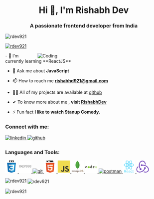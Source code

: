 <h1 align="center">Hi 👋, I'm Rishabh Dev</h1>
<h3 align="center">A passionate frontend developer from India</h3>

<p align="left"> <img src="https://komarev.com/ghpvc/?username=rdev921&label=Profile%20views&color=0e75b6&style=flat" alt="rdev921" /> </p>

<p align="left"> <a href="https://github.com/ryo-ma/github-profile-trophy"><img src="https://github-profile-trophy.vercel.app/?username=rdev921" alt="rdev921" /></a>
</p>
<img align="right" alt="Coding" width="400" src="https://s3-us-west-2.amazonaws.com/robogarden-new/Articles/upload/blogs/lg-leverage-of-coding.jpg">
- 🌱 I’m currently learning **ReactJS**

- 💬 Ask me about **JavaScript**

- 📫 How to reach me **rishabhd921@gmail.com**
- 👨‍💻 All of my projects are available at [github](https://github.com/Rdev921?tab=repositories)

- ✔ To know more about me , **visit [RishabhDev](https://github.com/Rdev921/Rdev921.github.io)**
- ⚡ Fun fact **I like to watch Stanup Comedy.**

<h3 align="left">Connect with me:</h3>

 
 <a href="https://www.linkedin.com/in/rishabh-dev-884b511a2/" target="_blank">
<img src=https://img.shields.io/badge/linkedin-%231E77B5.svg?&style=for-the-badge&logo=linkedin&logoColor=white alt=linkedin style="margin-bottom: 5px;" />
</a>

<a href="https://github.com/Rdev921" target="_blank">
<img src=https://img.shields.io/badge/github-%2324292e.svg?&style=for-the-badge&logo=github&logoColor=white alt=github style="margin-bottom: 5px;" />
</a>  


<h3 align="left">Languages and Tools:</h3>
<p align="left"> <a href="https://www.w3schools.com/css/" target="_blank" rel="noreferrer"> <img src="https://raw.githubusercontent.com/devicons/devicon/master/icons/css3/css3-original-wordmark.svg" alt="css3" width="40" height="40"/> </a> <a href="https://expressjs.com" target="_blank" rel="noreferrer"> <img src="https://raw.githubusercontent.com/devicons/devicon/master/icons/express/express-original-wordmark.svg" alt="express" width="40" height="40"/> </a> <a href="https://git-scm.com/" target="_blank" rel="noreferrer"> <img src="https://www.vectorlogo.zone/logos/git-scm/git-scm-icon.svg" alt="git" width="40" height="40"/> </a> <a href="https://www.w3.org/html/" target="_blank" rel="noreferrer"> <img src="https://raw.githubusercontent.com/devicons/devicon/master/icons/html5/html5-original-wordmark.svg" alt="html5" width="40" height="40"/> </a> <a href="https://developer.mozilla.org/en-US/docs/Web/JavaScript" target="_blank" rel="noreferrer"> <img src="https://raw.githubusercontent.com/devicons/devicon/master/icons/javascript/javascript-original.svg" alt="javascript" width="40" height="40"/> </a> <a href="https://www.mongodb.com/" target="_blank" rel="noreferrer"> <img src="https://raw.githubusercontent.com/devicons/devicon/master/icons/mongodb/mongodb-original-wordmark.svg" alt="mongodb" width="40" height="40"/> </a> <a href="https://nodejs.org" target="_blank" rel="noreferrer"> <img src="https://raw.githubusercontent.com/devicons/devicon/master/icons/nodejs/nodejs-original-wordmark.svg" alt="nodejs" width="40" height="40"/> </a> <a href="https://postman.com" target="_blank" rel="noreferrer"> <img src="https://www.vectorlogo.zone/logos/getpostman/getpostman-icon.svg" alt="postman" width="40" height="40"/> </a> <a href="https://reactjs.org/" target="_blank" rel="noreferrer"> <img src="https://raw.githubusercontent.com/devicons/devicon/master/icons/react/react-original-wordmark.svg" alt="react" width="40" height="40"/> </a> <a href="https://redux.js.org" target="_blank" rel="noreferrer"> <img src="https://raw.githubusercontent.com/devicons/devicon/master/icons/redux/redux-original.svg" alt="redux" width="40" height="40"/> </a> </p>

<p><img align="left" src="https://github-readme-stats.vercel.app/api/top-langs?username=rdev921&show_icons=true&locale=en&layout=compact" alt="rdev921" /></p>

<p>&nbsp;<img align="center" src="https://github-readme-stats.vercel.app/api?username=rdev921&show_icons=true&locale=en" alt="rdev921" /></p>

<p><img align="center" src="https://github-readme-streak-stats.herokuapp.com/?user=rdev921&" alt="rdev921" /></p>
